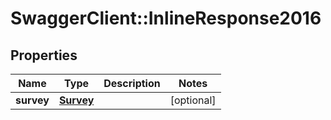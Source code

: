 # SwaggerClient::InlineResponse2016

## Properties
Name | Type | Description | Notes
------------ | ------------- | ------------- | -------------
**survey** | [**Survey**](Survey.md) |  | [optional] 



